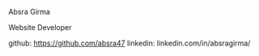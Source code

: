 Absra Girma

Website Developer 

github: https://github.com/absra47
linkedin: linkedin.com/in/absragirma/
